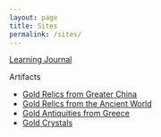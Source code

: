 ```yaml
---
layout: page
title: Sites
permalink: /sites/
---
```


[Learning Journal](https://sites.google.com/view/learning-journal-jordan)

<!--
[Google Earth Engine API](https://sites.google.com/view/earth-engine-api/)
-->

Artifacts

- [Gold Relics from Greater China](https://sites.google.com/jordanbell.info/gold-relics-china/home)
- [Gold Relics from the Ancient World](https://sites.google.com/jordanbell.info/gold-relics/home)
- [Gold Antiquities from Greece](https://sites.google.com/jordanbell.info/gold-relics-greece/home)
- [Gold Crystals](https://sites.google.com/jordanbell.info/gold-crystals/home)